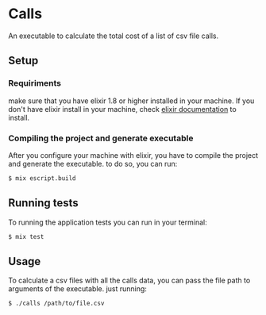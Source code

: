 # Calls

An executable to calculate the total cost of a list of csv file calls.

## Setup

 ### Requiriments
   make sure that you have elixir 1.8 or higher installed in your machine. If you don't have elixir install in your machine, check [elixir documentation](https://elixir-lang.org/install.html) to install.

 ### Compiling the project and generate executable
  After you configure your machine with elixir, you have to compile the project and generate the executable. to do so, you can run:
  ```sh
  $ mix escript.build
  ```

## Running tests
  To running the application tests you can run in your terminal:
  ```sh
  $ mix test
  ```

## Usage
  To calculate a csv files with all the calls data, you can pass the file path to arguments of the executable. just running:
  ```sh
  $ ./calls /path/to/file.csv
  ```

